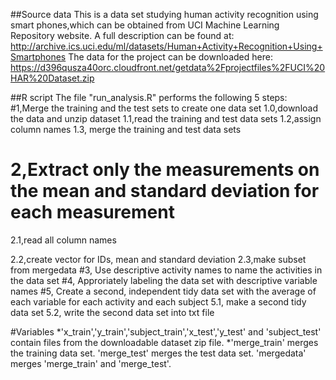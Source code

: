 ##Source data
This is a data set studying human activity recognition using smart phones,which can be obtained from UCI Machine Learning Repository website.
A full description can be found at: http://archive.ics.uci.edu/ml/datasets/Human+Activity+Recognition+Using+Smartphones
The data for the project can be downloaded here: https://d396qusza40orc.cloudfront.net/getdata%2Fprojectfiles%2FUCI%20HAR%20Dataset.zip

##R script
The file "run_analysis.R" performs the following 5 steps:
  #1,Merge the training and the test sets to create one data set
   1.0,download the data and unzip dataset
   1.1,read the training and test data sets
   1.2,assign column names
   1.3, merge the training and test data sets
 # 2,Extract only the measurements on the mean and standard deviation for each measurement
   2.1,read all column names

   2.2,create vector for IDs, mean and standard deviation
   2.3,make subset from mergedata
  #3, Use descriptive activity names to name the activities in the data set
  #4, Approriately labeling the data set with descriptive variable names
  #5, Create a second, independent tidy data set with the average of each variable for each activity and each subject
   5.1, make a second tidy data set
   5.2, write the second data set into txt file
  
#Variables 
*'x_train','y_train','subject_train','x_test','y_test' and 'subject_test' contain files from the downloadable dataset zip file.
*'merge_train' merges the training data set. 'merge_test' merges the test data set. 'mergedata' merges 'merge_train' and 'merge_test'.

  
  
  

